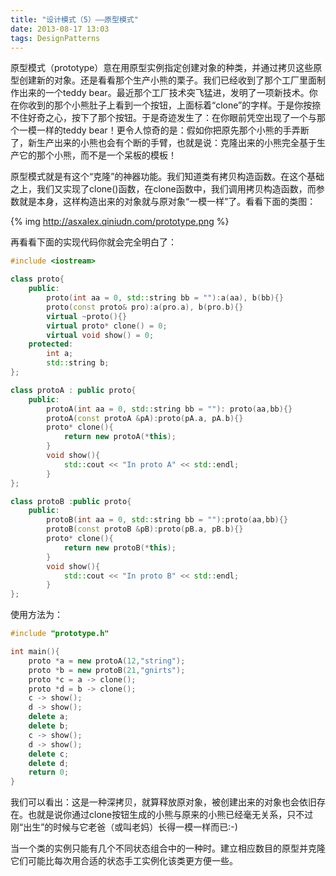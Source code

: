```yaml
---
title: "设计模式（5）——原型模式"
date: 2013-08-17 13:03
tags: DesignPatterns
---
```

原型模式（prototype）意在用原型实例指定创建对象的种类，并通过拷贝这些原型创建新的对象。还是看看那个生产小熊的栗子。我们已经收到了那个工厂里面制作出来的一个teddy bear。最近那个工厂技术突飞猛进，发明了一项新技术。你在你收到的那个小熊肚子上看到一个按钮，上面标着“clone”的字样。于是你按捺不住好奇之心，按下了那个按钮。于是奇迹发生了：在你眼前凭空出现了一个与那个一模一样的teddy bear！更令人惊奇的是：假如你把原先那个小熊的手弄断了，新生产出来的小熊也会有个断的手臂，也就是说：克隆出来的小熊完全基于生产它的那个小熊，而不是一个呆板的模板！<!--more-->

原型模式就是有这个“克隆”的神器功能。我们知道类有拷贝构造函数。在这个基础之上，我们又实现了clone()函数，在clone函数中，我们调用拷贝构造函数，而参数就是本身，这样构造出来的对象就与原对象“一模一样”了。看看下面的类图：

{% img http://asxalex.qiniudn.com/prototype.png %}

再看看下面的实现代码你就会完全明白了：

```c++ prototype.h
#include <iostream>

class proto{
    public:
        proto(int aa = 0, std::string bb = ""):a(aa), b(bb){}
        proto(const proto& pro):a(pro.a), b(pro.b){}
        virtual ~proto(){}
        virtual proto* clone() = 0;
        virtual void show() = 0;
    protected:
        int a;
        std::string b;
};

class protoA : public proto{
    public:
        protoA(int aa = 0, std::string bb = ""): proto(aa,bb){}
        protoA(const protoA &pA):proto(pA.a, pA.b){}
        proto* clone(){
            return new protoA(*this);
        }
        void show(){
            std::cout << "In proto A" << std::endl;
        }
};

class protoB :public proto{
    public:
        protoB(int aa = 0, std::string bb = ""):proto(aa,bb){}
        protoB(const protoB &pB):proto(pB.a, pB.b){}
        proto* clone(){
            return new protoB(*this);
        }
        void show(){
            std::cout << "In proto B" << std::endl;
        }
};
```

使用方法为：

```c++ prototype.cpp
#include "prototype.h"

int main(){
    proto *a = new protoA(12,"string");
    proto *b = new protoB(21,"gnirts");
    proto *c = a -> clone();
    proto *d = b -> clone();
    c -> show();
    d -> show();
    delete a;
    delete b;
    c -> show();
    d -> show();
    delete c;
    delete d;
    return 0;
}
```

我们可以看出：这是一种深拷贝，就算释放原对象，被创建出来的对象也会依旧存在。也就是说你通过clone按钮生成的小熊与原来的小熊已经毫无关系，只不过刚“出生”的时候与它老爸（或叫老妈）长得一模一样而已:-)

当一个类的实例只能有几个不同状态组合中的一种时。建立相应数目的原型并克隆它们可能比每次用合适的状态手工实例化该类更方便一些。

